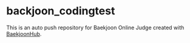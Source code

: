 # backjoon_codingtest
This is an auto push repository for Baekjoon Online Judge created with [BaekjoonHub](https://github.com/BaekjoonHub/BaekjoonHub).
